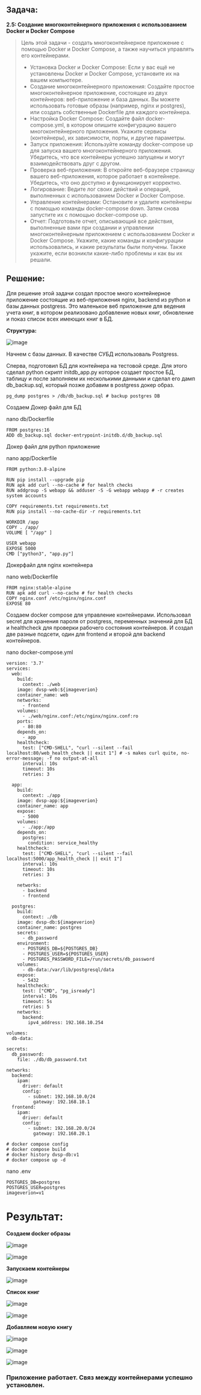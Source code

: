 ## Задача:

**2.5: Создание многоконтейнерного приложения с использованием Docker и Docker Compose**

> Цель этой задачи - создать многоконтейнерное приложение с помощью Docker и Docker Compose, а также научиться управлять его контейнерами.
> - Установка Docker и Docker Compose: Если у вас ещё не установлены Docker и Docker Compose, установите их на вашем компьютере.
> - Создание многоконтейнерного приложения: Создайте простое многоконтейнерное приложение, состоящее из двух контейнеров: 
веб-приложение и база данных. Вы можете использовать готовые образы (например, nginx и postgres), или создать собственные
Dockerfile для каждого контейнера.
> - Настройка Docker Compose: Создайте файл docker-compose.yml, в котором опишите конфигурацию вашего многоконтейнерного приложения. 
Укажите сервисы (контейнеры), их зависимости, порты, и другие параметры.
> - Запуск приложения: Используйте команду docker-compose up для запуска вашего многоконтейнерного приложения. Убедитесь, что все контейнеры успешно запущены и могут взаимодействовать друг с другом.
> - Проверка веб-приложения: В откройте веб-браузере страницу вашего веб-приложения, которое работает в контейнере. Убедитесь, что оно доступно и функционирует корректно.
> - Логирование: Ведите лог своих действий и операций, выполненных с использованием Docker и Docker Compose.
> - Управление контейнерами: Остановите и удалите контейнеры с помощью команды docker-compose down. Затем снова запустите их с помощью docker-compose up.
> - Отчет: Подготовьте отчет, описывающий все действия, выполненные вами при создании и управлении многоконтейнерным приложением с использованием Docker и Docker Compose. Укажите, какие команды и конфигурации использовались, и какие результаты были получены. Также укажите, если возникли какие-либо проблемы и как вы их решали.


## Решение:

Для решение этой задачи создал простое много контейнерное приложение состоящие из веб-приложения nginx, backend из python и базы данных postgress. Это маленькое веб приложение для ведения учета книг, в котором реализовано добавление новых книг, обновление и показ список всех имеющих книг в БД.

**Структура:**

![image](img/structure.PNG)

Начнем с базы данных. В качестве СУБД использоваль Postgress.

Сперва, подготовил БД для контейнера на тестовой среде. Для этого сделал python скрипт initdb_app.py которое создает простое БД, таблицу и после заполняем их несколькими данными и сделал его дамп db_backup.sql, который позже добавим в postgress докер образ.

```
pg_dump postgres > /db/db_backup.sql # backup postgres DB
```

Создаем Докер файл для БД

nano db/Dockerfile
```
FROM postgres:16
ADD db_backup.sql docker-entrypoint-initdb.d/db_backup.sql 
```

Докер файл для python приложение 

nano app/Dockerfile
```
FROM python:3.8-alpine

RUN pip install --upgrade pip 
RUN apk add curl --no-cache # for health checks 
RUN addgroup -S webapp && adduser -S -G webapp webapp # -r creates system accounts

COPY requirements.txt requirements.txt
RUN pip install --no-cache-dir -r requirements.txt 

WORKDIR /app
COPY . /app/
VOLUME [ "/app" ]

USER webapp
EXPOSE 5000
CMD ["python3", "app.py"]
```
Докерфайл для nginx контейнера

nano web/Dockerfile
```
FROM nginx:stable-alpine
RUN apk add curl --no-cache # for health checks
COPY nginx.conf /etc/nginx/nginx.conf
EXPOSE 80
```

Создаем docker compose для управление контейнерами. Использовал secret для хранения пароля от postgress, переменных значений для БД и healthcheck для проверки рабочего состояния контейнеров. И создал две разные подсети, один для frontend и второй для backend контейнеров.

nano docker-compose.yml
```
version: '3.7'
services:  
  web:
    build:
      context: ./web  
    image: dvsp-web:${imageverion}
    container_name: web
    networks:
      - frontend 
    volumes:
      - ./web/nginx.conf:/etc/nginx/nginx.conf:ro
    ports:
      - 80:80
    depends_on: 
      - app
    healthcheck:
      test: ["CMD-SHELL", "curl --silent --fail localhost:80/web_health_check || exit 1"] # -s makes curl quite, no-error-message; -f no output-at-all
      interval: 10s
      timeout: 10s
      retries: 3

  app:
    build:
      context: ./app
    image: dvsp-app:${imageverion}
    container_name: app
    expose:
      - 5000
    volumes:
      - ./app:/app
    depends_on:
      postgres:
        condition: service_healthy
    healthcheck:
      test: ["CMD-SHELL", "curl --silent --fail localhost:5000/app_health_check || exit 1"] 
      interval: 10s
      timeout: 10s
      retries: 3

    networks:
      - backend
      - frontend

  postgres:
    build:
      context: ./db
    image: dvsp-db:${imageverion}    
    container_name: postgres
    secrets:
      - db_password
    environment:
      - POSTGRES_DB=${POSTGRES_DB}
      - POSTGRES_USER=${POSTGRES_USER}  
      - POSTGRES_PASSWORD_FILE=/run/secrets/db_password   
    volumes:
      - db-data:/var/lib/postgresql/data
    expose:
      - 5432    
    healthcheck:
      test: ["CMD", "pg_isready"]
      interval: 10s
      timeout: 5s
      retries: 5      
    networks:
      backend: 
        ipv4_address: 192.168.10.254

volumes:
  db-data:

secrets: 
  db_password:
    file: ./db/db_password.txt

networks:
  backend:
    ipam:
      driver: default
      config:
        - subnet: 192.168.10.0/24
          gateway: 192.168.10.1
  frontend:
    ipam:
      driver: default
      config:
        - subnet: 192.168.20.0/24
          gateway: 192.168.20.1

# docker compose config
# docker compose build
# docker history dvsp-db:v1
# docker compose up -d
```

nano .env
```
POSTGRES_DB=postgres
POSTGRES_USER=postgres
imageverion=v1
```

# Результат:

**Создаем docker образы**

![image](img/6f9485b9-5cec-44d3-a38e-d1c8a4df8adb.png)

![image](img/c3a6df75-0991-42c3-9b82-ca45a8e6b6c3.png)

**Запускаем контейнеры**

![image](img/6a432407-ea61-4f88-b27f-d201deec114d.png)

**Список книг**

![image](img/bfb1c715-2bcb-4229-a9b1-5dd3085ef385.png)

![image](img/87004d1a-a189-48ef-91bd-6a7b34cf1f9c.png)

**Добавляем новую книгу**

![image](img/e9f05b98-ef11-4757-9f4a-526cb66159d0.png)

![image](img/8f1bd1a9-660a-46ae-b750-1e0c3aa909e8.png)

![image](img/c13e812f-0951-4d95-86c6-843a4a6b4965.png)

### Приложение работает. Связ между контейнерами успешно установлен.


























